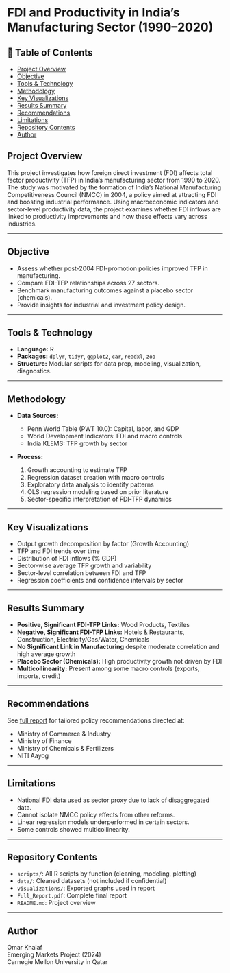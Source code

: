 # FDI and Productivity in India’s Manufacturing Sector (1990–2020)

## 📑 Table of Contents

- [Project Overview](#project-overview)
- [Objective](#objective)
- [Tools & Technology](#tools--technology)
- [Methodology](#methodology)
- [Key Visualizations](#key-visualizations)
- [Results Summary](#results-summary)
- [Recommendations](#recommendations)
- [Limitations](#limitations)
- [Repository Contents](#repository-contents)
- [Author](#author)

## Project Overview

This project investigates how foreign direct investment (FDI) affects total factor productivity (TFP) in India’s manufacturing sector from 1990 to 2020. The study was motivated by the formation of India’s National Manufacturing Competitiveness Council (NMCC) in 2004, a policy aimed at attracting FDI and boosting industrial performance. Using macroeconomic indicators and sector-level productivity data, the project examines whether FDI inflows are linked to productivity improvements and how these effects vary across industries.

---

## Objective

- Assess whether post-2004 FDI-promotion policies improved TFP in manufacturing.
- Compare FDI-TFP relationships across 27 sectors.
- Benchmark manufacturing outcomes against a placebo sector (chemicals).
- Provide insights for industrial and investment policy design.

---

## Tools & Technology

- **Language:** R
- **Packages:** `dplyr`, `tidyr`, `ggplot2`, `car`, `readxl`, `zoo`
- **Structure:** Modular scripts for data prep, modeling, visualization, diagnostics.

---

## Methodology

- **Data Sources:**
  - Penn World Table (PWT 10.0): Capital, labor, and GDP
  - World Development Indicators: FDI and macro controls
  - India KLEMS: TFP growth by sector

- **Process:**
  1. Growth accounting to estimate TFP
  2. Regression dataset creation with macro controls
  3. Exploratory data analysis to identify patterns
  4. OLS regression modeling based on prior literature
  5. Sector-specific interpretation of FDI-TFP dynamics

---

## Key Visualizations

- Output growth decomposition by factor (Growth Accounting)
- TFP and FDI trends over time
- Distribution of FDI inflows (% GDP)
- Sector-wise average TFP growth and variability
- Sector-level correlation between FDI and TFP
- Regression coefficients and confidence intervals by sector

---

## Results Summary

- **Positive, Significant FDI-TFP Links:** Wood Products, Textiles  
- **Negative, Significant FDI-TFP Links:** Hotels & Restaurants, Construction, Electricity/Gas/Water, Chemicals  
- **No Significant Link in Manufacturing** despite moderate correlation and high average growth  
- **Placebo Sector (Chemicals):** High productivity growth not driven by FDI  
- **Multicollinearity:** Present among some macro controls (exports, imports, credit)

---

## Recommendations

See [full report](./Full_Report.pdf) for tailored policy recommendations directed at:
- Ministry of Commerce & Industry
- Ministry of Finance
- Ministry of Chemicals & Fertilizers
- NITI Aayog

---

## Limitations

- National FDI data used as sector proxy due to lack of disaggregated data.
- Cannot isolate NMCC policy effects from other reforms.
- Linear regression models underperformed in certain sectors.
- Some controls showed multicollinearity.

---

## Repository Contents

- `scripts/`: All R scripts by function (cleaning, modeling, plotting)
- `data/`: Cleaned datasets (not included if confidential)
- `visualizations/`: Exported graphs used in report
- `Full_Report.pdf`: Complete final report
- `README.md`: Project overview

---

## Author

Omar Khalaf  
Emerging Markets Project (2024)  
Carnegie Mellon University in Qatar

